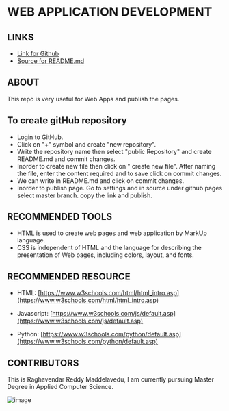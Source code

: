 # WEB APPLICATION DEVELOPMENT

## LINKS
- [Link for Github](https://mraghavendar.github.io/aboutme/"Page")
- [Source for README.md](https://github.com/MRaghavendar/aboutme)

## ABOUT
This repo is very useful for Web Apps and publish the pages.

## To create gitHub repository
- Login to GitHub.
- Click on "+" symbol and create "new repository".
- Write the repository name then select "public Repository" and create README.md and commit changes.
- Inorder to create new file then click on " create new file". After naming the file, enter the content required and to save click on       commit changes.
- We can write in README.md and click on commit changes.
- Inorder to publish page. Go to settings and in source under github pages select master branch. copy the link and publish.

## RECOMMENDED TOOLS
- HTML is used to create web pages and web application by MarkUp language.
- CSS is independent of HTML and the language for describing the presentation of Web pages, including colors, layout, and fonts.

## RECOMMENDED RESOURCE
- HTML: [https://www.w3schools.com/html/html_intro.asp](https://www.w3schools.com/html/html_intro.asp)

- Javascript: [https://www.w3schools.com/js/default.asp](https://www.w3schools.com/js/default.asp) 

- Python: [https://www.w3schools.com/python/default.asp](https://www.w3schools.com/python/default.asp)

## CONTRIBUTORS
This is Raghavendar Reddy Maddelavedu, I am currently pursuing Master Degree in Applied Computer Science.


![image](https://www.amnh.org/var/ezflow_site/storage/images/media/amnh/images/learn-teach/sos-images/partners/top-image/northwestmissouri-top_2x/2272565-1-eng-US/northwestmissouri-top_2x.jpg "NORTHWEST")
